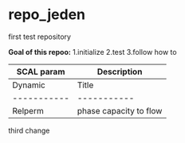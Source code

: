 # repo_jeden
first test repository

**Goal of this repoo:**
1.initialize
2.test
3.follow how to

| SCAL param | Description |
| ----------- | ----------- |
| Dynamic | Title |
| ----------- | ----------- |
| Relperm | phase capacity to flow|

third change
